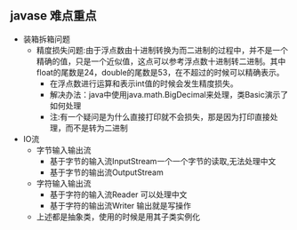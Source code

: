 ## javase 难点重点
- 装箱拆箱问题
    - 精度损失问题:由于浮点数由十进制转换为而二进制的过程中，并不是一个精确的值，只是一个近似值，这点可以参考浮点数十进制转二进制。其中float的尾数是24，double的尾数是53，在不超过的时候可以精确表示。
        - 在浮点数进行运算和表示int值的时候会发生精度损失。
        - 解决办法：java中使用java.math.BigDecimal来处理，类Basic演示了如何处理
        - 注:有一个疑问是为什么直接打印就不会损失，那是因为打印直接处理，而不是转为二进制
- IO流
    - 字节输入输出流
        - 基于字节的输入流InputStream一个一个字节的读取,无法处理中文
        - 基于字节的输出流OutputStream
    - 字符输入输出流
        - 基于字符的输入流Reader 可以处理中文
        - 基于字符的输出流Writer 输出就是写操作
    - 上述都是抽象类，使用的时候是用其子类实例化
